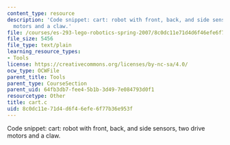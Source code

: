 ```yaml
---
content_type: resource
description: 'Code snippet: cart: robot with front, back, and side sensors, two drive
  motors and a claw.'
file: /courses/es-293-lego-robotics-spring-2007/8c0dc11e71d4d6f46efe6f77b36e953f_cart.c
file_size: 5456
file_type: text/plain
learning_resource_types:
- Tools
license: https://creativecommons.org/licenses/by-nc-sa/4.0/
ocw_type: OCWFile
parent_title: Tools
parent_type: CourseSection
parent_uid: 64fb3db7-fee4-5b1b-3d49-7e084793d0f1
resourcetype: Other
title: cart.c
uid: 8c0dc11e-71d4-d6f4-6efe-6f77b36e953f
---
```

Code snippet: cart: robot with front, back, and side sensors, two drive motors and a claw.
